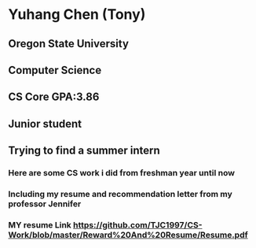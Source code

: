 # Yuhang Chen (Tony)
## Oregon State University
## Computer Science
## CS Core GPA:3.86
## Junior student
## Trying to find a summer intern

### Here are some CS work i did from freshman year until now
### Including my resume and recommendation letter from my professor Jennifer

### MY resume Link  https://github.com/TJC1997/CS-Work/blob/master/Reward%20And%20Resume/Resume.pdf
